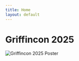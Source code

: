 ```yaml
---
title: Home
layout: default
---
```

# Griffincon 2025
<!--## April 5th 12PM-6PM-->

![Griffincon 2025 Poster](assets/img/gcon2025Poster.png)

